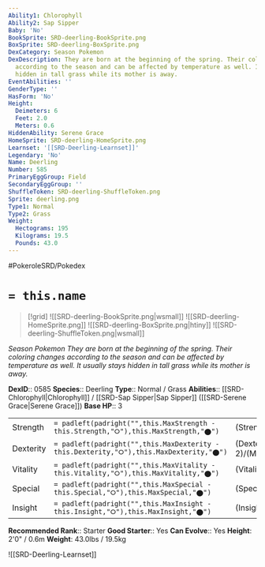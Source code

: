 ```yaml
---
Ability1: Chlorophyll
Ability2: Sap Sipper
Baby: 'No'
BookSprite: SRD-deerling-BookSprite.png
BoxSprite: SRD-deerling-BoxSprite.png
DexCategory: Season Pokemon
DexDescription: They are born at the beginning of the spring. Their coloring changes
  according to the season and can be affected by temperature as well. It usually stays
  hidden in tall grass while its mother is away.
EventAbilities: ''
GenderType: ''
HasForm: 'No'
Height:
  Deimeters: 6
  Feet: 2.0
  Meters: 0.6
HiddenAbility: Serene Grace
HomeSprite: SRD-deerling-HomeSprite.png
Learnset: '[[SRD-Deerling-Learnset]]'
Legendary: 'No'
Name: Deerling
Number: 585
PrimaryEggGroup: Field
SecondaryEggGroup: ''
ShuffleToken: SRD-deerling-ShuffleToken.png
Sprite: deerling.png
Type1: Normal
Type2: Grass
Weight:
  Hectograms: 195
  Kilograms: 19.5
  Pounds: 43.0
---
```


#PokeroleSRD/Pokedex

# `= this.name`

> [!grid]
> ![[SRD-deerling-BookSprite.png|wsmall]]
> ![[SRD-deerling-HomeSprite.png]]
> ![[SRD-deerling-BoxSprite.png|htiny]]
> ![[SRD-deerling-ShuffleToken.png|wsmall]]


*Season Pokemon*
*They are born at the beginning of the spring. Their coloring changes according to the season and can be affected by temperature as well. It usually stays hidden in tall grass while its mother is away.*

**DexID**:: 0585
**Species**:: Deerling
**Type**:: Normal / Grass
**Abilities**:: [[SRD-Chlorophyll|Chlorophyll]] / [[SRD-Sap Sipper|Sap Sipper]] ([[SRD-Serene Grace|Serene Grace]])
**Base HP**:: 3

|           |                                                                                        |                                          |
| --------- | -------------------------------------------------------------------------------------- | ---------------------------------------- |
| Strength  | `= padleft(padright("",this.MaxStrength - this.Strength,"⭘"),this.MaxStrength,"⬤")`    | (Strength::2)/(MaxStrength::4)   |
| Dexterity | `= padleft(padright("",this.MaxDexterity - this.Dexterity,"⭘"),this.MaxDexterity,"⬤")` | (Dexterity:: 2)/(MaxDexterity::5) |
| Vitality  | `= padleft(padright("",this.MaxVitality - this.Vitality,"⭘"),this.MaxVitality,"⬤")`    | (Vitality::2)/(MaxVitality::4)   |
| Special   | `= padleft(padright("",this.MaxSpecial - this.Special,"⭘"),this.MaxSpecial,"⬤")`       | (Special::1)/(MaxSpecial::3)     |
| Insight   | `= padleft(padright("",this.MaxInsight - this.Insight,"⭘"),this.MaxInsight,"⬤")`       | (Insight::2)/(MaxInsight::4)     |


**Recommended Rank**:: Starter
**Good Starter**:: Yes
**Can Evolve**:: Yes
**Height**: 2'0" / 0.6m
**Weight**: 43.0lbs / 19.5kg

![[SRD-Deerling-Learnset]]